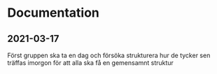 # Documentation

## 2021-03-17
Först gruppen ska ta en dag och försöka strukturera hur de tycker sen träffas imorgon för att alla ska få en gemensamnt struktur

